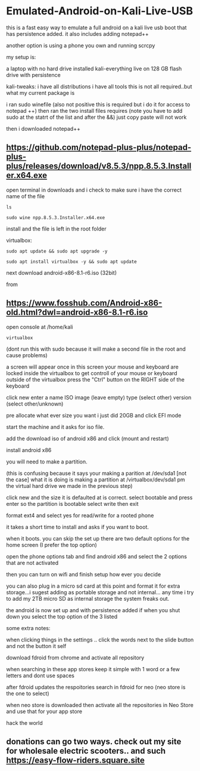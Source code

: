 # Emulated-Android-on-Kali-Live-USB
this is a fast easy way to emulate a full android on a kali live usb boot that has persistence added. it also includes adding notepad++

another option is using a phone you own and running scrcpy  

my setup is:

a laptop with no hard drive installed
kali-everything live on 128 GB flash drive with persistence

kali-tweaks:
i have all distributions
i have all tools
this is not all required..but what my current package is

i ran
sudo winefile (also not positive this is required but i do it for access to notepad ++)
then ran the two install files requires (note you have to add sudo at the statrt of the list and after the &&) just copy paste will not work

then i downloaded notepad++

https://github.com/notepad-plus-plus/notepad-plus-plus/releases/download/v8.5.3/npp.8.5.3.Installer.x64.exe
---------

open terminal in downloads and i check to make sure i have the correct name of the file
~~~~~
ls
~~~~~
~~~~~~
sudo wine npp.8.5.3.Installer.x64.exe
~~~~~~
install and the file is left in the root folder

virtualbox:

~~~~~~~~
sudo apt update && sudo apt upgrade -y
~~~~~~~~
~~~~~~~~
sudo apt install virtualbox -y && sudo apt update 
~~~~~~~~

next download 
android-x86-8.1-r6.iso (32bit)

from 

https://www.fosshub.com/Android-x86-old.html?dwl=android-x86-8.1-r6.iso
------------

open console at /home/kali
~~~~
virtualbox
~~~~
(dont run this with sudo because it will make a second file in the root and cause problems)

a screen will appear
once in this screen your mouse and keyboard are locked inside the virtualbox
to get controll of your mouse or keyboard outside of the virtualbox press the "Ctrl" button on the RIGHT side of the keyboard

click new
enter a name 
ISO image (leave empty)
type (select other)
version (select other/unknown)

pre allocate what ever size you want
i just did 20GB and click EFI mode

start the machine and it asks for iso file. 

add the download iso of android x86 and click (mount and restart)

install android x86 

you will need to make a partition.

(this is confusing because it says your making a parition at /dev/sda1 [not the case] what it is doing is making a partition at /virtualbox/dev/sda1 pm the virtual hard drive we made in the previous step)

click new and the size it is defaulted at is correct. 
select bootable and press enter so the partition is bootable
select write 
then exit

format ext4 and select yes for read/write for a rooted phone

it takes a short time to install and asks if you want to boot.

when it boots. you can skip the set up 
there are two default options for the home screen (I prefer the top option)

open the phone options tab and find android x86 and select the 2 options that are not activated

then you can turn on wifi and finish setup how ever you decide

you can also plug in a micro sd card at this point and format it for extra storage...i sugest adding as portable storage and not internal... any time i try to add my 2TB micro SD as internal storage the system freaks out. 

the android is now set up and with persistence added if when you shut down you select the top option of the 3 listed



some extra notes:

when clicking things in the settings .. click the words next to the slide button and not the button it self

download fdroid from chrome and activate all repository

when searching in these app stores keep it simple with 1 word or a few letters and dont use spaces

after fdroid updates the respoitories search in fdroid for neo   (neo store is the one to select)

when neo store is downloaded then activate all the repositories in Neo Store and use that for your app store





hack the world

donations can go two ways. check out my site for wholesale electric scooters.. and such
https://easy-flow-riders.square.site
----------------
